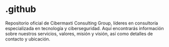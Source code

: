 # .github
Repositorio oficial de Cibermaxti Consulting Group, líderes en consultoría especializada en tecnología y ciberseguridad. Aquí encontrarás información sobre nuestros servicios, valores, misión y visión, así como detalles de contacto y ubicación.

